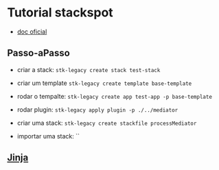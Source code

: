 # Tutorial stackspot

- [doc oficial](https://docs.legacy.stackspot.com/docs/create-stacks/quickstart/)

## Passo-aPasso

- criar a stack: `stk-legacy create stack test-stack`
- criar um template `stk-legacy create template base-template`
- rodar o tempalte: `stk-legacy create app test-app -p base-template`
- rodar plugin: `stk-legacy apply plugin -p ./../mediator`

- criar uma stack: `stk-legacy create stackfile processMediator`

- importar uma stack: ``

## [Jinja](https://jinja.palletsprojects.com/en/3.0.x/templates/)